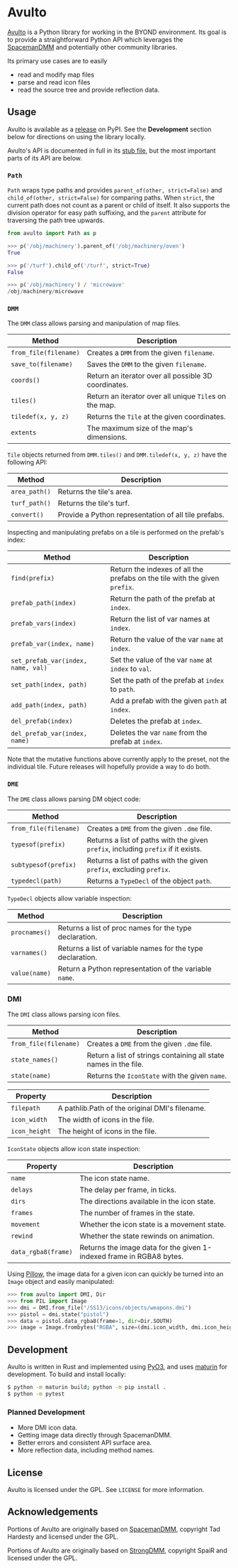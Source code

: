 # Avulto

[Avulto][] is a Python library for working in the BYOND environment. Its goal is
to provide a straightforward Python API which leverages the [SpacemanDMM][] and
potentially other community libraries.

Its primary use cases are to easily

- read and modify map files
- parse and read icon files
- read the source tree and provide reflection data.

[Avulto]: https://github.com/warriorstar-orion/avulto
[SpacemanDMM]: https://github.com/SpaceManiac/SpacemanDMM

## Usage

Avulto is available as a [release][] on PyPI. See the **Development** section
below for directions on using the library locally.

Avulto's API is documented in full in its [stub file][], but the
most important parts of its API are below.

[release]: https://pypi.org/project/avulto/
[stub file]: https://github.com/warriorstar-orion/avulto/blob/main/avulto.pyi

### `Path`

`Path` wraps type paths and provides `parent_of(other, strict=False)` and
`child_of(other, strict=False)` for comparing paths. When `strict`, the current
path does not count as a parent or child of itself. It also supports the
division operator for easy path suffixing, and the `parent` attribute for
traversing the path tree upwards.

```py
from avulto import Path as p

>>> p('/obj/machinery').parent_of('/obj/machinery/oven')
True

>>> p('/turf').child_of('/turf', strict=True)
False

>>> p('/obj/machinery') / 'microwave'
/obj/machinery/microwave
```

### `DMM`

The `DMM` class allows parsing and manipulation of map files.

| Method                | Description                                            |
| --------------------- | ------------------------------------------------------ |
| `from_file(filename)` | Creates a `DMM` from the given `filename`.             |
| `save_to(filename)`   | Saves the `DMM` to the given `filename`.               |
| `coords()`            | Return an iterator over all possible 3D coordinates.   |
| `tiles()`             | Return an iterator over all unique `Tile`s on the map. |
| `tiledef(x, y, z)`    | Returns the `Tile` at the given coordinates.           |
| `extents`             | The maximum size of the map's dimensions.              |

`Tile` objects returned from `DMM.tiles()` and `DMM.tiledef(x, y, z)` have the
following API:

| Method        | Description                                          |
| ------------- | ---------------------------------------------------- |
| `area_path()` | Returns the tile's area.                             |
| `turf_path()` | Returns the tile's turf.                             |
| `convert()`   | Provide a Python representation of all tile prefabs. |

Inspecting and manipulating prefabs on a tile is performed on the prefab's index:

| Method                             | Description                                                                |
| ---------------------------------- | -------------------------------------------------------------------------- |
| `find(prefix)`                     | Return the indexes of all the prefabs on the tile with the given `prefix`. |
| `prefab_path(index)`               | Return the path of the prefab at `index`.                                  |
| `prefab_vars(index)`               | Return the list of var names at `index`.                                   |
| `prefab_var(index, name)`          | Return the value of the var `name` at `index`.                             |
| `set_prefab_var(index, name, val)` | Set the value of the var `name` at `index` to `val`.                       |
| `set_path(index, path)`            | Set the path of the prefab at `index` to `path`.                           |
| `add_path(index, path)`            | Add a prefab with the given `path` at `index`.                             |
| `del_prefab(index)`                | Deletes the prefab at `index`.                                             |
| `del_prefab_var(index, name)`      | Deletes the var `name` from the prefab at `index`.                         |

Note that the mutative functions above currently apply to the preset, not the
individual tile. Future releases will hopefully provide a way to do both.

### `DME`

The `DME` class allows parsing DM object code:

| Method                   | Description                                                                       |
| ------------------------ | --------------------------------------------------------------------------------- |
| `from_file(filename)`    | Creates a `DME` from the given `.dme` file.                                       |
| `typesof(prefix)`        | Returns a list of paths with the given `prefix`, including `prefix` if it exists. |
| `subtypesof(prefix)`     | Returns a list of paths with the given `prefix`, excluding `prefix`.              |
| `typedecl(path)`         | Returns a `TypeDecl` of the object `path`.                                        |

`TypeDecl` objects allow variable inspection:

| Method        | Description                                                |
| ------------- | ---------------------------------------------------------- |
| `procnames()` | Returns a list of proc names for the type declaration.     |
| `varnames()`  | Returns a list of variable names for the type declaration. |
| `value(name)` | Return a Python representation of the variable `name`.     |

### DMI

The `DMI` class allows parsing icon files.

| Method                | Description                                                      |
| --------------------- | ---------------------------------------------------------------- |
| `from_file(filename)` | Creates a `DME` from the given `.dme` file.                      |
| `state_names()`       | Return a list of strings containing all state names in the file. |
| `state(name)`         | Returns the `IconState` with the given `name`.                   |

| Property              | Description                                                      |
| --------------------- | ---------------------------------------------------------------- |
| `filepath`            | A pathlib.Path of the original DMI's filename.                   |
| `icon_width`          | The width of icons in the file.                                  |
| `icon_height`         | The height of icons in the file.                                 |

`IconState` objects allow icon state inspection:

| Property            | Description                                                          |
| ------------------- | -------------------------------------------------------------------- |
| `name`              | The icon state name.                                                 |
| `delays`            | The delay per frame, in ticks.                                       |
| `dirs`              | The directions available in the icon state.                          |
| `frames`            | The number of frames in the state.                                   |
| `movement`          | Whether the icon state is a movement state.                          |
| `rewind`            | Whether the state rewinds on animation.                              |
| `data_rgba8(frame)` | Returns the image data for the given 1-indexed frame in RGBA8 bytes. |

Using [Pillow][], the image data for a given icon can quickly be turned into an
`Image` object and easily manipulated:

```py
>>> from avulto import DMI, Dir
>>> from PIL import Image
>>> dmi = DMI.from_file("/SS13/icons/objects/weapons.dmi")
>>> pistol = dmi.state("pistol")
>>> data = pistol.data_rgba8(frame=1, dir=Dir.SOUTH)
>>> image = Image.frombytes("RGBA", size=(dmi.icon_width, dmi.icon_height), data=data)
```

[Pillow]: https://pillow.readthedocs.io/en/stable/

## Development

Avulto is written in Rust and implemented using
[PyO3](https://github.com/PyO3/pyo3), and uses
[maturin](https://www.maturin.rs/) for development. To build and install
locally:

```sh
$ python -m maturin build; python -m pip install .
$ python -m pytest
```

### Planned Development

- More DMI icon data.
- Getting image data directly through SpacemanDMM.
- Better errors and consistent API surface area.
- More reflection data, including method names.

## License

Avulto is licensed under the GPL. See `LICENSE` for more information.

## Acknowledgements

Portions of Avulto are originally based on
[SpacemanDMM](https://github.com/SpaceManiac/SpacemanDMM), copyright Tad
Hardesty and licensed under the GPL.

Portions of Avulto are originally based on
[StrongDMM](https://github.com/SpaiR/StrongDMM), copyright SpaiR and licensed
under the GPL.
